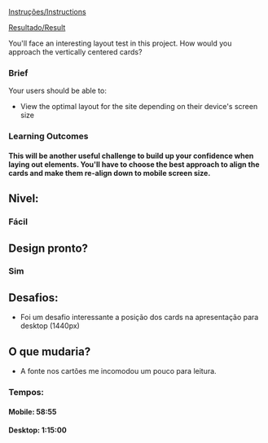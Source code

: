 [Instruções/Instructions](https://www.frontendmentor.io/challenges/four-card-feature-section-weK1eFYK/hub/four-card-feature-section-Y7rnMjs8I)


[Resultado/Result](https://leonardoth.github.io/Four-card-feature-section/)


You'll face an interesting layout test in this project. How would you approach the vertically centered cards?

### Brief

Your users should be able to:

- View the optimal layout for the site depending on their device's screen size

### Learning Outcomes

#### This will be another useful challenge to build up your confidence when laying out elements. You'll have to choose the best approach to align the cards and make them re-align down to mobile screen size.

## Nivel:

### Fácil

## Design pronto?

### Sim

## Desafios:

- Foi um desafio interessante a posição dos cards na apresentação para desktop (1440px)

## O que mudaria?

- A fonte nos cartões me incomodou um pouco para leitura.

### Tempos:

#### Mobile: 58:55

#### Desktop: 1:15:00
